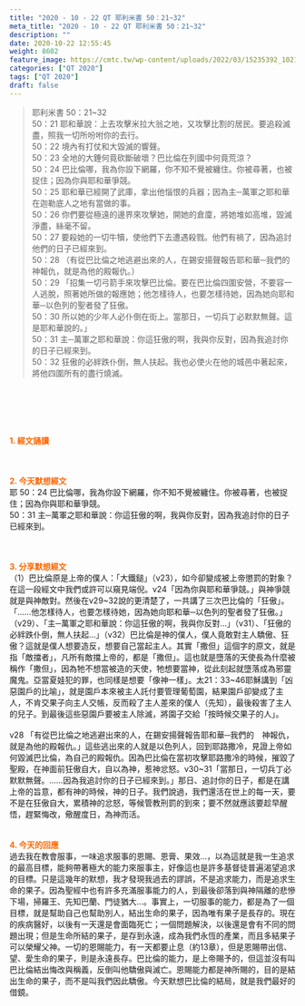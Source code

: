 ```yaml
---
title: "2020 - 10 - 22 QT 耶利米書 50：21~32"
meta_title: "2020 - 10 - 22 QT 耶利米書 50：21~32"
description: ""
date: 2020-10-22 12:55:45
weight: 8602
feature_image: https://cmtc.tw/wp-content/uploads/2022/03/15235392_10211799862337740_180693556567566654_o-1.webp
categories: ["QT 2020"]
tags: ["QT 2020"]
draft: false
---
```


<blockquote>耶利米書 50：21~32<br />
50：21 耶和華說：上去攻擊米拉大翁之地，又攻擊比割的居民。要追殺滅盡，照我一切所吩咐你的去行。<br />
50：22 境內有打仗和大毀滅的響聲。<br />
50：23 全地的大錘何竟砍斷破壞？巴比倫在列國中何竟荒涼？<br />
50：24 巴比倫哪，我為你設下網羅，你不知不覺被纏住。你被尋著，也被捉住；因為你與耶和華爭競。<br />
50：25 耶和華已經開了武庫，拿出他惱恨的兵器；因為主─萬軍之耶和華在迦勒底人之地有當做的事。<br />
50：26 你們要從極遠的邊界來攻擊她，開她的倉廩，將她堆如高堆，毀滅淨盡，絲毫不留。<br />
50：27 要殺她的一切牛犢，使他們下去遭遇殺戮。他們有禍了，因為追討他們的日子已經來到。<br />
50：28 （有從巴比倫之地逃避出來的人，在錫安揚聲報告耶和華─我們的　神報仇，就是為他的殿報仇。）<br />
50：29 「招集一切弓箭手來攻擊巴比倫。要在巴比倫四圍安營，不要容一人逃脫，照著她所做的報應她；他怎樣待人，也要怎樣待她，因為她向耶和華─以色列的聖者發了狂傲。<br />
50：30 所以她的少年人必仆倒在街上。當那日，一切兵丁必默默無聲。這是耶和華說的。」<br />
50：31 主─萬軍之耶和華說：你這狂傲的啊，我與你反對，因為我追討你的日子已經來到。<br />
50：32 狂傲的必絆跌仆倒，無人扶起。我也必使火在他的城邑中著起來，將他四圍所有的盡行燒滅。</blockquote><br />
&nbsp;<br />
<br />
&nbsp;<br />
<br />
<span style="color: #ff6600;"><strong>1. </strong><strong>經文誦讀</strong></span><br />
<br />
<span style="color: #ff6600;"><strong> </strong></span><br />
<br />
<span style="color: #ff6600;"><strong>2. 今天默想</strong><strong>經文<br />
</strong></span>耶 50：24 巴比倫哪，我為你設下網羅，你不知不覺被纏住。你被尋著，也被捉住；因為你與耶和華爭競。<br />
50：31 主─萬軍之耶和華說：你這狂傲的啊，我與你反對，因為我追討你的日子已經來到。<br />
<br />
&nbsp;<br />
<br />
<span style="color: #ff6600;"><strong>3. 分享默想經文<br />
</strong></span>（1）巴比倫原是上帝的僕人：「大鐵鎚」（v23），如今卻變成被上帝懲罰的對象？在這一段經文中我們或許可以窺見端倪。v24「因為你與耶和華爭競。」與神爭競就是與神敵對。然後在v29~32說的更清楚了，一共講了三次巴比倫的「狂傲」。「……他怎樣待人，也要怎樣待她，因為她向耶和華─以色列的聖者發了狂傲。」（v29）、「主─萬軍之耶和華說：你這狂傲的啊，我與你反對…」（v31）、「狂傲的必絆跌仆倒，無人扶起…」（v32）巴比倫是神的僕人，僕人竟敢對主人驕傲、狂傲？這就是僕人想要造反，想要自己當起主人。其實「撒但」這個字的原文，就是指「敵擋者」，凡所有敵擋上帝的，都是「撒但」。這也就是墮落的天使長為什麼被稱作「撒但」，因為牠不想當被造的天使，牠想要當神，從此刻起就墮落成為邪靈魔鬼。亞當夏娃犯的罪，也同樣是想要「像神一樣」。太21：33~46耶穌講到「凶惡園戶的比喻」，就是園戶本來被主人託付要管理葡萄園，結果園戶卻變成了主人，不肯交果子向主人交帳，反而殺了主人差來的僕人（先知），最後殺害了主人的兒子。到最後這些惡園戶要被主人除滅，將園子交給「按時候交果子的人」。<br />
<br />
v28 「有從巴比倫之地逃避出來的人，在錫安揚聲報告耶和華─我們的　神報仇，就是為他的殿報仇。」這些逃出來的人就是以色列人，回到耶路撒冷，見證上帝如何毀滅巴比倫，為自己的殿報仇。因為巴比倫在當初攻擊耶路撒冷的時候，摧毀了聖殿，在神面前狂傲自大，自以為神，惹神忿怒。v30~31「當那日，一切兵丁必默默無聲。……因為我追討你的日子已經來到。」那日、追討你的日子，都是在講上帝的旨意，都有神的時候，神的日子。我們說過，我們還活在世上的每一天，要不是在狂傲自大，累積神的忿怒，等候管教刑罰的到來；要不然就應該要趁早醒悟，趕緊悔改，儆醒度日，為神而活。<br />
<br />
<br />
<span style="color: #ff6600;"><strong>4. 今天的回應<br />
</strong></span>過去我在教會服事，一味追求服事的恩賜、恩膏、果效…，以為這就是我一生追求的最高目標，能夠帶著極大的能力來服事主，好像這也是許多基督徒普遍渴望追求的目標。只是這幾年的默想，我才發現我過去的謬誤，不是追求能力，而是追求生命的果子。因為聖經中也有許多充滿服事能力的人，到最後卻落到與神隔離的悲慘下場，掃羅王、先知巴蘭、門徒猶大…。事實上，一切服事的能力，都是為了一個目標，就是幫助自己也幫助別人，結出生命的果子，因為唯有果子是長存的。現在的疾病醫好，以後有一天還是會面臨死亡；一個問題解決，以後還是會有不同的問題出現；但是生命所結的果子，是存到永遠，成為我們永恆的產業，而且多結果子可以榮耀父神。一切的恩賜能力，有一天都要止息（約13章），但是恩賜帶出信、望、愛生命的果子，則是永遠長存。巴比倫的能力，是上帝賜予的，但這並沒有叫巴比倫結出悔改與稱義，反倒叫他驕傲與滅亡。恩賜能力都是神所賜的，目的是結出生命的果子，而不是叫我們因此驕傲。今天默想巴比倫的結局，就是我們最好的借鏡。<br />
<br />
&nbsp;
        